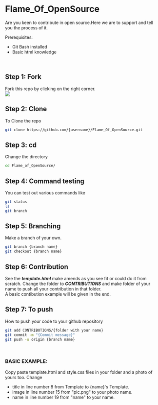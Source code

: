 # Flame_Of_OpenSource
Are you keen to contribute in open source.Here we are to support and tell you the process of it.<br>

Prerequisites:<br>
<ul>
  <li>Git Bash installed</li>
  <li>Basic html knowledge</li>
</ul><br>

## Step 1: Fork
Fork this repo by clicking on the right corner.<br><img src="https://img.icons8.com/plasticine/100/000000/code-fork.png"/>
## Step 2: Clone
To Clone the repo <br>
```bash
git clone https://github.com/{username}/Flame_Of_OpenSource.git
```
## Step 3: cd
Change the directory 
```bash
cd Flame_of_OpenSource/
```
## Step 4: Command testing
You can test out various commands like
```bash
git status
ls
git branch
```
## Step 5: Branching
Make a branch of your own.
```bash
git branch {branch name}
git checkout {branch name}
```
## Step 6: Contribution 
See the <b><i>template.html</i></b> make amends as you see fit or could do it from scratch. Change the folder to <b><i>CONTRIBUTIONS</i></b> and make folder of your name to push all your contribution in that folder.<br> A basic contibution example will be given in the end. 
## Step 7: To push
How to push your code to your github repository
```bash
git add CONTRIBUTIONS/{folder with your name}
git commit -m "{Commit message}"
git push -u origin {branch name}
```
<br>

### BASIC EXAMPLE:
Copy paste template.html and style.css files in your folder and a photo of yours too. Change 
<ul>
  <li> title in line number 8 from Template to {name}'s Template. </li>
  <li> image in line number 15 from "pic.png" to your photo name. </li>
  <li> name in line number 19 from "name" to your name. </li>
</ul>

